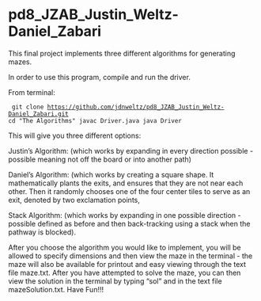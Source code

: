 pd8_JZAB_Justin_Weltz-Daniel_Zabari
===================================
This final project implements three different algorithms for generating mazes. 

In order to use this program, compile and run the driver. 

From terminal:


<code> git clone https://github.com/jdnweltz/pd8_JZAB_Justin_Weltz-Daniel_Zabari.git 
cd "The Algorithms"
javac Driver.java
java Driver
</code>

This will give you three different options:

Justin’s Algorithm: (which works by expanding in every direction possible - possible meaning not off the board or into another path) 

Daniel’s Algorithm: (which works by creating a square shape.  It mathematically plants the exits, and ensures that they are not near each other.  Then it randomly chooses one of the four center tiles to serve as an exit, denoted by two exclamation points, 

Stack Algorithm: (which works by expanding in one possible direction - possible defined as before and then back-tracking using a stack when the pathway is blocked). 


After you choose the algorithm you would like to implement, you will be allowed to specify dimensions and then view the maze in the terminal - the maze will also be available for printout and easy viewing through the text file maze.txt. After you have attempted to solve the maze, you can then view the solution in the terminal by typing “sol” and in the text file mazeSolution.txt. Have Fun!!!

